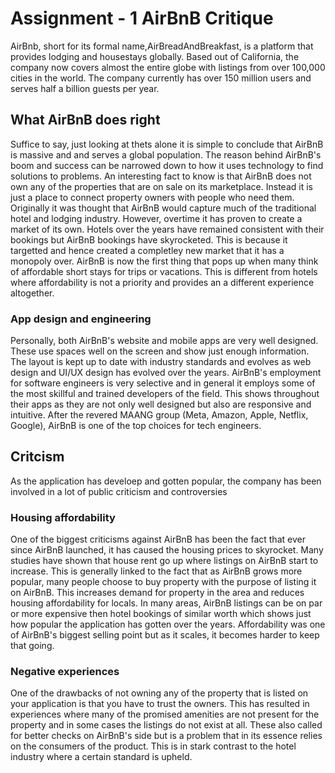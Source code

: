 # Assignment - 1 AirBnB Critique
AirBnb, short for its formal name,AirBreadAndBreakfast, is a platform that provides lodging and housestays globally. Based out of California, the company now covers almost the entire globe with listings from over 100,000 cities in the world. The company currently has over 150 million users and serves half a billion guests per year.

## What AirBnB does right
Suffice to say, just looking at thets alone it is simple to conclude that AirBnB is massive and and serves a global population. The reason behind AirBnB's boom and success can be narrowed down to how it uses technology to find solutions to problems. An interesting fact to know is that AirBnB does not own any of the properties that are on sale on its marketplace. Instead it is just a place to connect property owners with people who need them. Originally it was thought that AirBnB would capture much of the traditional hotel and lodging industry. However, overtime it has proven to create a market of its own. Hotels over the years have remained consistent with their bookings but AirBnB bookings have skyrocketed. This is because it targetted and hence created a completley new market that it has a monopoly over. AirBnB is now the first thing that pops up when many think of affordable short stays for trips or vacations. This is different from hotels where affordability is not a priority and provides an a different experience altogether.

### App design and engineering
Personally, both AirBnB's website and mobile apps are very well designed. These use spaces well on the screen and show just enough information. The layout is kept up to date with industry standards and evolves as web design and UI/UX design has evolved over the years.
AirBnB's employment for software engineers is very selective and in general it employs some of the most skillful and trained developers of the field. This shows throughout their apps as they are not only well designed but also are responsive and intuitive. After the revered MAANG group (Meta, Amazon, Apple, Netflix, Google), AirBnB is one of the top choices for tech engineers.

## Critcism
As the application has develoep and gotten popular, the company has been involved in a lot of public criticism and controversies

### Housing affordability
One of the biggest criticisms against AirBnB has been the fact that ever since AirBnB launched, it has caused the housing prices to skyrocket. Many studies have shown that house rent go up where listings on AirBnB start to increase. This is generally linked to the fact that as AirBnB grows more popular, many people choose to buy property with the purpose of listing it on AirBnB. This increases demand for property in the area and reduces housing affordability for locals. In many areas, AirBnB listings can be on par or more expensive then hotel bookings of similar worth which shows just how popular the application has gotten over the years. Affordability was one of AirBnB's biggest selling point but as it scales, it becomes harder to keep that going.

### Negative experiences
One of the drawbacks of not owning any of the property that is listed on your application is that you have to trust the owners. This has resulted in experiences where many of the promised amenities are not present for the property and in some cases the listings do not exist at all. These also called for better checks on AirBnB's side but is a problem that in its essence relies on the consumers of the product. This is in stark contrast to the hotel industry where a certain standard is upheld.
